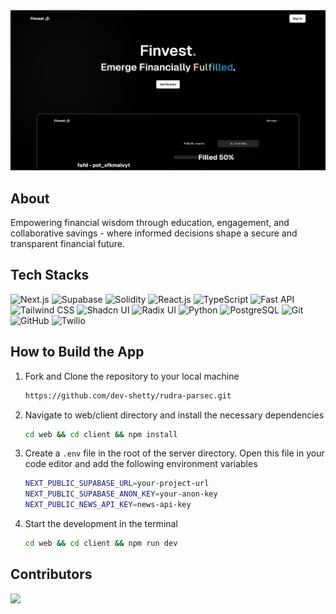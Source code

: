 <div align="center">
  <img src="/assets/og.png" alt="banner-image"/>
</div>

## About

Empowering financial wisdom through education, engagement, and collaborative savings - where informed decisions shape a secure and transparent financial future.

<!--

## Features

- **Effortless Recipe Search**
  Our smart search ensures that you find the perfect recipe every time.

- **Your Personal Recipe Sanctuary**
  Save your favorite recipes for easy access.

- **Share the Culinary Joy**
  Spread the love for food and cooking by sharing your treasured recipes with friends and fellow food enthusiasts as a PDF.

-->

## Tech Stacks

![Next.js](https://img.shields.io/badge/Next.js-%23000000.svg?style=for-the-badge&logo=next.js&logoColor=white)
![Supabase](https://img.shields.io/badge/Supabase-%234ea94b.svg?style=for-the-badge&logo=supabase&logoColor=white)
![Solidity](https://img.shields.io/badge/Solidity-%23e2761b.svg?style=for-the-badge&logo=solidity&logoColor=white)
![React.js](https://img.shields.io/badge/React.js-%2320232a.svg?style=for-the-badge&logo=react&logoColor=%2361DAFB)
![TypeScript](https://img.shields.io/badge/TypeScript-%233178c6.svg?style=for-the-badge&logo=typescript&logoColor=white)
![Fast API](https://img.shields.io/badge/Fast%20API-%23000000.svg?style=for-the-badge&logo=fastapi&logoColor=white)
![Tailwind CSS](https://img.shields.io/badge/Tailwind%20CSS-%2338B2AC.svg?style=for-the-badge&logo=tailwind-css&logoColor=white)
![Shadcn UI](https://img.shields.io/badge/Shadcn_UI-%23000000.svg?style=for-the-badge)
![Radix UI](https://img.shields.io/badge/Radix%20UI-%233178c6.svg?style=for-the-badge&logo=radix-ui&logoColor=white)
![Python](https://img.shields.io/badge/Python-%233776ab.svg?style=for-the-badge&logo=python&logoColor=white)
![PostgreSQL](https://img.shields.io/badge/PostgreSQL-%23336791.svg?style=for-the-badge&logo=postgresql&logoColor=white)
![Git](https://img.shields.io/badge/Git-%23f05032.svg?style=for-the-badge&logo=git&logoColor=white)
![GitHub](https://img.shields.io/badge/GitHub-%23121011.svg?style=for-the-badge&logo=github&logoColor=white)
![Twilio](https://img.shields.io/badge/Twilio-%23f22f46.svg?style=for-the-badge&logo=twilio&logoColor=white)

## How to Build the App

1. Fork and Clone the repository to your local machine

   ```bash
   https://github.com/dev-shetty/rudra-parsec.git
   ```

2. Navigate to web/client directory and install the necessary dependencies

   ```bash
   cd web && cd client && npm install
   ```

3. Create a `.env` file in the root of the server directory. Open this file in your code editor and add the following environment variables

   ```bash
   NEXT_PUBLIC_SUPABASE_URL=your-project-url
   NEXT_PUBLIC_SUPABASE_ANON_KEY=your-anon-key
   NEXT_PUBLIC_NEWS_API_KEY=news-api-key
   ```

4. Start the development in the terminal

   ```bash
   cd web && cd client && npm run dev
   ```

## Contributors

<a href="https://github.com/dev-shetty/rudra-parsec/graphs/contributors">
    <img src="https://contrib.rocks/image?repo=dev-shetty/rudra-parsec" />
</a>
